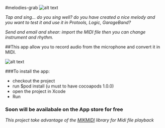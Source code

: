 #melodies-grab ![alt text][logo]

[logo]: http://www.stilo-studio.com/wp-content/uploads/2016/09/melody_icon.180.png "Logo"

*Tap and sing… do you sing well? do you have created a nice melody and you want to test it and use it in Protools, Logic, GarageBand?*

*Send and email and shear: import the MIDI file then you can change instrument and rhythm.*

##This app allow you to record audio from the microphone and convert it in MIDI.

![alt text](http://www.stilo-studio.com/wp-content/uploads/2016/09/2016-09-10-09.23.53.png "record screen")

###To install the app:
- checkout the project
- run $pod install (u must to have cocoapods 1.0.0)
- open the project in Xcode
- Run

### Soon will be availabale on the App store for free

*This project take advantage of the [MIKMIDI](https://github.com/mixedinkey-opensource/MIKMIDI) library for Midi file playback*
